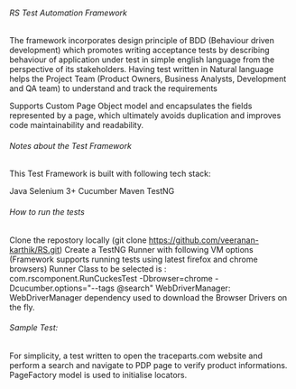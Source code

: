 ###### RS Test Automation Framework

The framework incorporates design principle of BDD (Behaviour driven development) which promotes
writing acceptance tests by describing behaviour of application under test in simple english language from
the perspective of its stakeholders.
Having test written in Natural language helps the Project Team
(Product Owners, Business Analysts, Development and QA team) to understand and track the requirements

Supports Custom Page Object model and encapsulates the fields represented by a page, which ultimately avoids duplication and improves code maintainability and readability.

###### Notes about the Test Framework

This Test Framework is built with following tech stack:

Java
Selenium 3+
Cucumber
Maven
TestNG

###### How to run the tests

Clone the repostory locally (git clone https://github.com/veeranan-karthik/RS.git)
Create a TestNG Runner with following VM options (Framework supports running tests using latest firefox and chrome browsers)
Runner Class to be selected is : com.rscomponent.RunCuckesTest -Dbrowser=chrome -Dcucumber.options="--tags @search"
WebDriverManager:
WebDriverManager dependency used to download the Browser Drivers on the fly.

###### Sample Test:

For simplicity, a test written to open the traceparts.com website and perform a search and navigate to PDP page to verify product informations. 
PageFactory model is used to initialise locators.
